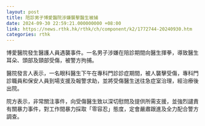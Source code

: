 ```yaml
---
layout: post
title: 陪診男子博愛醫院涉嫌襲擊醫生被捕
date: 2024-09-30 22:59:21.000000000 +08:00
link: https://news.rthk.hk/rthk/ch/component/k2/1772744-20240930.htm
categories: rthk
---
```


博愛醫院發生醫護人員遇襲事件。一名男子涉嫌在陪診期間向醫生揮拳，導致醫生耳朵、頭部及頸部受傷，被警方拘捕。

醫院發言人表示，一名眼科醫生下午在專科門診診症期間，被人襲擊受傷，專科門診職員和保安人員到場支援及報警求助，並將受傷醫生送往急症室治理，經治療後出院。

院方表示，非常關注事件，向受傷醫生致以深切慰問及提供所需支援，並強烈譴責有關暴力事件，對工作間暴力採取「零容忍」態度，定會嚴肅跟進及全力配合警方調查。
